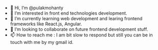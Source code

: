 - 👋 Hi, I’m @pulakmohanty
- 👀 I’m interested in front end technologies development.
- 🌱 I’m currently learning web development and learing frontend frameworks like React.js, Angular.
- 💞️ I’m looking to collaborate on future frontend development stuff.
- 📫 How to reach me : I am bit slow to respond but still you can be in touch with me by my gmail id.

<!---
pulakmohanty/pulakmohanty is a ✨ special ✨ repository because its `README.md` (this file) appears on your GitHub profile.
You can click the Preview link to take a look at your changes.
--->
